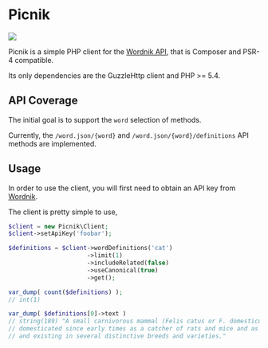 Picnik
======

[![](https://api.travis-ci.org/alanly/picnik.svg)](https://travis-ci.org/alanly/picnik)

Picnik is a simple PHP client for the [Wordnik API](http://developer.wordnik.com/),
that is Composer and PSR-4 compatible.

Its only dependencies are the GuzzleHttp client and PHP >= 5.4.

API Coverage
------------

The initial goal is to support the `word` selection of methods.

Currently, the `/word.json/{word}` and `/word.json/{word}/definitions` API
methods are implemented.

Usage
-----

In order to use the client, you will first need to obtain an API key from 
[Wordnik](http://developer.wordnik.com/).

The client is pretty simple to use,

```php
$client = new Picnik\Client;
$client->setApiKey('foobar');

$definitions = $client->wordDefinitions('cat')
                      ->limit(1)
                      ->includeRelated(false)
                      ->useCanonical(true)
                      ->get();

var_dump( count($definitions) );
// int(1)

var_dump( $definitions[0]->text )
// string(189) "A small carnivorous mammal (Felis catus or F. domesticus)
// domesticated since early times as a catcher of rats and mice and as a pet
// and existing in several distinctive breeds and varieties."
```